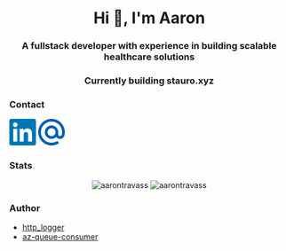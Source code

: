 <h1 align="center">Hi 👋, I'm Aaron</h1>
<h3 align="center">A fullstack developer with experience in building scalable healthcare solutions</h3>
<h3 align="center">Currently building stauro.xyz</h3>





### Contact

<a href="https://www.linkedin.com/in/aaron-travasso"><img alt="LinkedIn icon" height="48" width="48" src="./src/assets/icons/linkedin.svg"/></a>
<a href="mailto:aaron.travass@hotmail.com"><img alt="Email icon" height="48" width="48" src="./src/assets/icons/mail.svg"/></a>

### Stats


<p align="center">
  <img height="200" src="https://github-readme-stats.vercel.app/api/top-langs?username=aarontravass&show_icons=true&locale=en&layout=compact" alt="aarontravass" />
  <img height="200" src="https://github-readme-stats.vercel.app/api?username=aarontravass&show_icons=true&locale=en" alt="aarontravass" />
</p>


### Author
* [http_logger](https://deno.land/x/http_logger@0.0.1)
* [az-queue-consumer](https://www.npmjs.com/package/az-queue-consumer)
